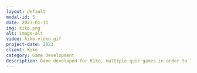 ```yaml
---
layout: default
modal-id: 5
date: 2023-01-11
img: kiko.png
alt: image-alt
video: kiko-video.gif
project-date: 2023
client: Kiko
category: Game Development
description: Game developed for Kiko, multiple quiz games in order to let players compete for winning prizes. This game was played by over 20.000 people and had over 50.000 game sessions. I was responsible of coding the entire game (Gameplay, UI, Backend Integration, Animations)
---
```

